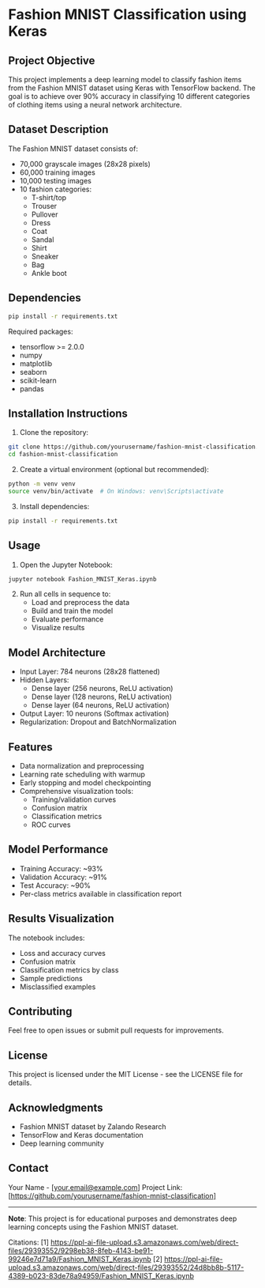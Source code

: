 # Fashion MNIST Classification using Keras

## Project Objective
This project implements a deep learning model to classify fashion items from the Fashion MNIST dataset using Keras with TensorFlow backend. The goal is to achieve over 90% accuracy in classifying 10 different categories of clothing items using a neural network architecture.

## Dataset Description
The Fashion MNIST dataset consists of:
- 70,000 grayscale images (28x28 pixels)
- 60,000 training images
- 10,000 testing images
- 10 fashion categories:
  * T-shirt/top
  * Trouser
  * Pullover
  * Dress
  * Coat
  * Sandal
  * Shirt
  * Sneaker
  * Bag
  * Ankle boot

## Dependencies
```bash
pip install -r requirements.txt
```

Required packages:
- tensorflow >= 2.0.0
- numpy
- matplotlib
- seaborn
- scikit-learn
- pandas

## Installation Instructions
1. Clone the repository:
```bash
git clone https://github.com/yourusername/fashion-mnist-classification.git
cd fashion-mnist-classification
```

2. Create a virtual environment (optional but recommended):
```bash
python -m venv venv
source venv/bin/activate  # On Windows: venv\Scripts\activate
```

3. Install dependencies:
```bash
pip install -r requirements.txt
```

## Usage
1. Open the Jupyter Notebook:
```bash
jupyter notebook Fashion_MNIST_Keras.ipynb
```

2. Run all cells in sequence to:
   - Load and preprocess the data
   - Build and train the model
   - Evaluate performance
   - Visualize results

## Model Architecture
- Input Layer: 784 neurons (28x28 flattened)
- Hidden Layers:
  * Dense layer (256 neurons, ReLU activation)
  * Dense layer (128 neurons, ReLU activation)
  * Dense layer (64 neurons, ReLU activation)
- Output Layer: 10 neurons (Softmax activation)
- Regularization: Dropout and BatchNormalization

## Features
- Data normalization and preprocessing
- Learning rate scheduling with warmup
- Early stopping and model checkpointing
- Comprehensive visualization tools:
  * Training/validation curves
  * Confusion matrix
  * Classification metrics
  * ROC curves

## Model Performance
- Training Accuracy: ~93%
- Validation Accuracy: ~91%
- Test Accuracy: ~90%
- Per-class metrics available in classification report

## Results Visualization
The notebook includes:
- Loss and accuracy curves
- Confusion matrix
- Classification metrics by class
- Sample predictions
- Misclassified examples

## Contributing
Feel free to open issues or submit pull requests for improvements.

## License
This project is licensed under the MIT License - see the LICENSE file for details.

## Acknowledgments
- Fashion MNIST dataset by Zalando Research
- TensorFlow and Keras documentation
- Deep learning community

## Contact
Your Name - [your.email@example.com]
Project Link: [https://github.com/yourusername/fashion-mnist-classification]

---
**Note**: This project is for educational purposes and demonstrates deep learning concepts using the Fashion MNIST dataset.

Citations:
[1] https://ppl-ai-file-upload.s3.amazonaws.com/web/direct-files/29393552/9298eb38-8feb-4143-be91-99246e7d71a9/Fashion_MNIST_Keras.ipynb
[2] https://ppl-ai-file-upload.s3.amazonaws.com/web/direct-files/29393552/24d8bb8b-5117-4389-b023-83de78a94959/Fashion_MNIST_Keras.ipynb
